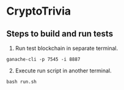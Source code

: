 # CryptoTrivia

## Steps to build and run tests

1. Run test blockchain in separate terminal.
```
ganache-cli -p 7545 -i 8887
```
2. Execute run script in another terminal.
```
bash run.sh
```



